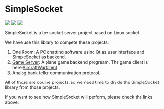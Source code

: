 # SimpleSocket

![](https://img.shields.io/badge/status-on%20develop-orange) 
![](https://img.shields.io/badge/language-c++-green.svg)
![](https://img.shields.io/github/last-commit/aptxous/SimpleSocket)

SimpleSocket is a toy socket server project based on Linux socket.

We have use this library to compete these projects:

1. [One Room](https://github.com/kagaya85/OneRoom): A PC chatting software using Qt as user interface and SimpleSocket as backend.
2. [Game Server](https://github.com/TaihouDaisuki/GameSever): A plane game backend progream. The game client is here:[AircraftWarClient](https://github.com/kagaya85/AircraftWarClient)
3. Analog bank teller communication protocol. 

All of those are course projects, so we need time to divide the SimpleSocket library from those projects.

If you want to see how SimpleSocket will perform, please check the links above.

